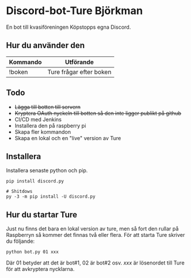 # Discord-bot-Ture Björkman

En bot till kvasiföreningen Köpstopps egna Discord.


## Hur du använder den

| Kommando | Utförande |
|----------|-----------|
| !boken   | Ture frågar efter boken |


## Todo

* ~~Lägga till botten till servern~~
* ~~Kryptera OAuth nyckeln till botten så den inte ligger publikt på github~~
* CI/CD med Jenkins
* Installera den på raspberry pi
* Skapa fler kommandon
* Skapa en lokal och en "live" version av Ture

## Installera

Installera senaste python och pip.

```
pip install discord.py

# Shitdows
py -3 -m pip install -U discord.py
```

## Hur du startar Ture
Just nu finns det bara en lokal version av ture, men så fort den rullar på Raspberryn så kommer det finnas två eller flera.
För att starta Ture skriver du följande:

` python bot.py 01 xxx `

Där 01 betyder att det är bot#1, 02 är bot#2 osv. _xxx_ är lösenordet till Ture för att avkryptera nycklarna.


